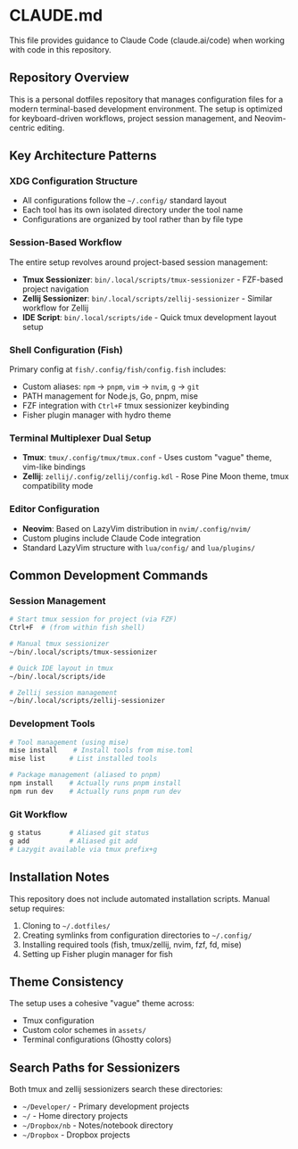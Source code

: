 # CLAUDE.md

This file provides guidance to Claude Code (claude.ai/code) when working with code in this repository.

## Repository Overview

This is a personal dotfiles repository that manages configuration files for a modern terminal-based development environment. The setup is optimized for keyboard-driven workflows, project session management, and Neovim-centric editing.

## Key Architecture Patterns

### XDG Configuration Structure
- All configurations follow the `~/.config/` standard layout
- Each tool has its own isolated directory under the tool name
- Configurations are organized by tool rather than by file type

### Session-Based Workflow
The entire setup revolves around project-based session management:
- **Tmux Sessionizer**: `bin/.local/scripts/tmux-sessionizer` - FZF-based project navigation
- **Zellij Sessionizer**: `bin/.local/scripts/zellij-sessionizer` - Similar workflow for Zellij
- **IDE Script**: `bin/.local/scripts/ide` - Quick tmux development layout setup

### Shell Configuration (Fish)
Primary config at `fish/.config/fish/config.fish` includes:
- Custom aliases: `npm` → `pnpm`, `vim` → `nvim`, `g` → `git`
- PATH management for Node.js, Go, pnpm, mise
- FZF integration with `Ctrl+F` tmux sessionizer keybinding
- Fisher plugin manager with hydro theme

### Terminal Multiplexer Dual Setup
- **Tmux**: `tmux/.config/tmux/tmux.conf` - Uses custom "vague" theme, vim-like bindings
- **Zellij**: `zellij/.config/zellij/config.kdl` - Rose Pine Moon theme, tmux compatibility mode

### Editor Configuration
- **Neovim**: Based on LazyVim distribution in `nvim/.config/nvim/`
- Custom plugins include Claude Code integration
- Standard LazyVim structure with `lua/config/` and `lua/plugins/`

## Common Development Commands

### Session Management
```bash
# Start tmux session for project (via FZF)
Ctrl+F  # (from within fish shell)

# Manual tmux sessionizer
~/bin/.local/scripts/tmux-sessionizer

# Quick IDE layout in tmux
~/bin/.local/scripts/ide

# Zellij session management
~/bin/.local/scripts/zellij-sessionizer
```

### Development Tools
```bash
# Tool management (using mise)
mise install    # Install tools from mise.toml
mise list      # List installed tools

# Package management (aliased to pnpm)
npm install    # Actually runs pnpm install
npm run dev    # Actually runs pnpm run dev
```

### Git Workflow
```bash
g status       # Aliased git status
g add          # Aliased git add
# Lazygit available via tmux prefix+g
```

## Installation Notes

This repository does not include automated installation scripts. Manual setup requires:
1. Cloning to `~/.dotfiles/`
2. Creating symlinks from configuration directories to `~/.config/`
3. Installing required tools (fish, tmux/zellij, nvim, fzf, fd, mise)
4. Setting up Fisher plugin manager for fish

## Theme Consistency

The setup uses a cohesive "vague" theme across:
- Tmux configuration
- Custom color schemes in `assets/`
- Terminal configurations (Ghostty colors)

## Search Paths for Sessionizers

Both tmux and zellij sessionizers search these directories:
- `~/Developer/` - Primary development projects
- `~/` - Home directory projects  
- `~/Dropbox/nb` - Notes/notebook directory
- `~/Dropbox` - Dropbox projects